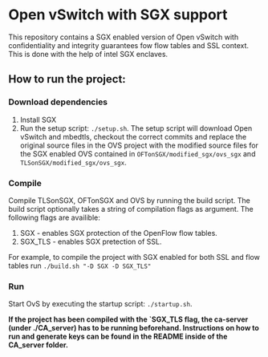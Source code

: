 # Open vSwitch with SGX support

This repository contains a SGX enabled version of Open vSwitch with confidentiality and integrity guarantees fow flow tables and SSL context. This is done with the help of intel SGX enclaves.

##  How to run the project:

### Download dependencies
1. Install SGX
2. Run the setup script: `./setup.sh`. The setup script will download Open vSwitch and mbedtls, checkout the correct commits and replace the original source files in the OVS project with the modified source files for the SGX enabled OVS contained in `OFTonSGX/modified_sgx/ovs_sgx` and  `TLSonSGX/modified_sgx/ovs_sgx`.

### Compile
Compile TLSonSGX, OFTonSGX and OVS by running the build script. The build script optionally takes a string of compilation flags as argument.
The following flags are availible:
1. SGX - enables SGX protection of the OpenFlow flow tables.
2. SGX_TLS - enables SGX pretection of SSL.

For example, to compile the project with SGX enabled for both SSL and flow tables run `./build.sh "-D SGX -D SGX_TLS"`

### Run
Start OvS by executing the startup script: `./startup.sh`.

**If the project has been compiled with the `SGX_TLS flag, the ca-server (under ./CA_server) has to be running beforehand. Instructions on how to run and generate keys can be found in the README inside of the CA_server folder.**
